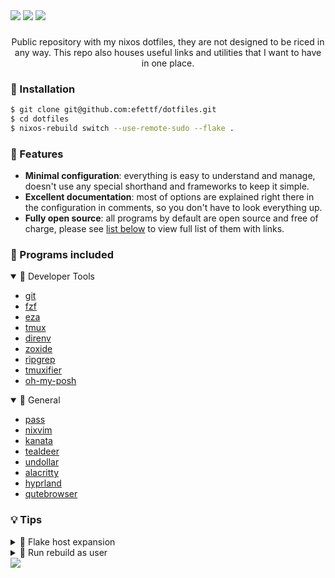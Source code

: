 
<div aling="center">

<img src="https://img.shields.io/github/repo-size/efettf/dotfiles?style=for-the-badge&labelColor=1e1e2e&color=b4befe"/>
<img src="https://img.shields.io/github/issues/efettf/dotfiles?style=for-the-badge&labelColor=1e1e2e&color=fab387"/>
<img src="https://img.shields.io/badge/active-active?style=for-the-badge&label=STATUS&labelColor=1e1e2e&color=a6e3a1"/>

</div>

<!-- Useful trick to make a space between elements fast, 
it's not the best way to do it I'm sure. -->
###

<p align="center">
Public repository with my nixos dotfiles, they are not designed to be riced in any way. This repo also houses useful links and utilities that I want to have in one place.
</p>

### 💨 Installation

```bash
$ git clone git@github.com:efettf/dotfiles.git
$ cd dotfiles
$ nixos-rebuild switch --use-remote-sudo --flake .
```

###

### 🎉 Features
<!-- List of high level features you might want to see at quick glance. -->

- **Minimal configuration**: everything is easy to understand and manage, doesn't use any special shorthand and frameworks to keep it simple.
- **Excellent documentation**: most of options are explained right there in the configuration in comments, so you don't have to look everything up.
- **Fully open source**: all programs by default are open source and free of charge, please see [list below](https://github.com/efettf/dotfiles/tree/main#-programs-included) to view full list of them with links.

### 🎸 Programs included
<!-- Programs in the dependency list, don't list technical stuff,
you can pull links from "search.nixos.org". -->

<details open><summary>🔧 Developer Tools</summary>

- [git](https://git-scm.com/)
- [fzf](https://github.com/junegunn/fzf)
- [eza](https://github.com/eza-community/eza)
- [tmux](https://tmux.github.io/)
- [direnv](https://direnv.net)
- [zoxide](https://github.com/ajeetdsouza/zoxide)
- [ripgrep](https://github.com/BurntSushi/ripgrep)
- [tmuxifier](https://github.com/jimeh/tmuxifier)
- [oh-my-posh](https://ohmyposh.dev)

</details>

<details open><summary>🌴 General</summary>

- [pass](https://www.passwordstore.org/)
- [nixvim](https://github.com/nix-community/nixvim)
- [kanata](https://github.com/jtroo/kanata)
- [tealdeer](https://github.com/dbrgn/tealdeer)
- [undollar](https://github.com/xtyrrell/undollar)
- [alacritty](https://github.com/alacritty/alacritty)
- [hyprland](https://github.com/hyprwm/Hyprland)
- [qutebrowser](https://github.com/qutebrowser/qutebrowser)

</details>

### 💡 Tips

<details><summary>🧪 Flake host expansion</summary>

###

You can use this command if _nixos_ **isn't** your host name:
```bash
$ nixos-rebuild switch --flake .#hostname
```
As _._ expands to _.#nixos_.

</details>

<details><summary>🫧 Run rebuild as user</summary>

###

If you want to rebuild system without sudo you can run:
```bash
$ nixos-rebuild switch --use-remote-sudo
```
It will use sudo only if it needs to, so it won't run everything as root.

</details>

<!-- Catppuccin banner at the bottom for the looks, 
make sure to remove it when changing theme as well as the colors in banners above. -->
<img src="https://raw.githubusercontent.com/catppuccin/catppuccin/c9d3d7de6ab8cb2609b37c4b79b026a2c7784b6f/assets/footers/gray0_ctp_on_line.svg?sanitize=true"/>
